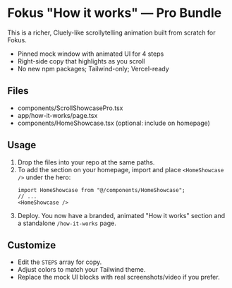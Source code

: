 # Fokus "How it works" — Pro Bundle

This is a richer, Cluely-like scrollytelling animation built from scratch for Fokus.
- Pinned mock window with animated UI for 4 steps
- Right-side copy that highlights as you scroll
- No new npm packages; Tailwind-only; Vercel-ready

## Files
- components/ScrollShowcasePro.tsx
- app/how-it-works/page.tsx
- components/HomeShowcase.tsx (optional: include on homepage)

## Usage
1) Drop the files into your repo at the same paths.
2) To add the section on your homepage, import and place `<HomeShowcase />` under the hero:
   ```tsx
   import HomeShowcase from "@/components/HomeShowcase";
   // ...
   <HomeShowcase />
   ```
3) Deploy. You now have a branded, animated "How it works" section and a standalone `/how-it-works` page.

## Customize
- Edit the `STEPS` array for copy.
- Adjust colors to match your Tailwind theme.
- Replace the mock UI blocks with real screenshots/video if you prefer.
